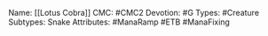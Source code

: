 Name: [[Lotus Cobra]]
CMC: #CMC2
Devotion: #G
Types: #Creature
Subtypes: Snake
Attributes: #ManaRamp #ETB #ManaFixing 
